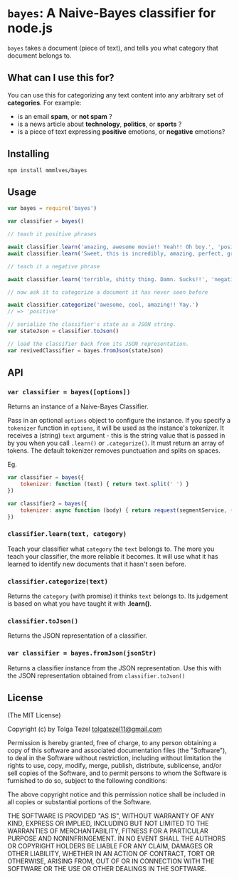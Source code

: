 # `bayes`: A Naive-Bayes classifier for node.js


`bayes` takes a document (piece of text), and tells you what category that document belongs to.

## What can I use this for?

You can use this for categorizing any text content into any arbitrary set of **categories**. For example:

- is an email **spam**, or **not spam** ?
- is a news article about **technology**, **politics**, or **sports** ?
- is a piece of text expressing **positive** emotions, or **negative** emotions?

## Installing

```
npm install mmmlves/bayes
```

## Usage

```javascript
var bayes = require('bayes')

var classifier = bayes()

// teach it positive phrases

await classifier.learn('amazing, awesome movie!! Yeah!! Oh boy.', 'positive')
await classifier.learn('Sweet, this is incredibly, amazing, perfect, great!!', 'positive')

// teach it a negative phrase

await classifier.learn('terrible, shitty thing. Damn. Sucks!!', 'negative')

// now ask it to categorize a document it has never seen before

await classifier.categorize('awesome, cool, amazing!! Yay.')
// => 'positive'

// serialize the classifier's state as a JSON string.
var stateJson = classifier.toJson()

// load the classifier back from its JSON representation.
var revivedClassifier = bayes.fromJson(stateJson)

```

## API

### `var classifier = bayes([options])`

Returns an instance of a Naive-Bayes Classifier.

Pass in an optional `options` object to configure the instance. If you specify a `tokenizer` function in `options`, it will be used as the instance's tokenizer. It receives a (string) `text` argument - this is the string value that is passed in by you when you call `.learn()` or `.categorize()`. It must return an array of tokens. The default tokenizer removes punctuation and splits on spaces.

Eg.

```js
var classifier = bayes({
    tokenizer: function (text) { return text.split(' ') }
})

var classifier2 = bayes({
    tokenizer: async function (body) { return request(segmentService, { body }) }
})
```

### `classifier.learn(text, category)`

Teach your classifier what `category` the `text` belongs to. The more you teach your classifier, the more reliable it becomes. It will use what it has learned to identify new documents that it hasn't seen before.

### `classifier.categorize(text)`

Returns the `category` (with promise) it thinks `text` belongs to. Its judgement is based on what you have taught it with **.learn()**.

### `classifier.toJson()`

Returns the JSON representation of a classifier.

### `var classifier = bayes.fromJson(jsonStr)`

Returns a classifier instance from the JSON representation. Use this with the JSON representation obtained from `classifier.toJson()`

## License

(The MIT License)

Copyright (c) by Tolga Tezel <tolgatezel11@gmail.com>

Permission is hereby granted, free of charge, to any person obtaining a copy
of this software and associated documentation files (the "Software"), to deal
in the Software without restriction, including without limitation the rights
to use, copy, modify, merge, publish, distribute, sublicense, and/or sell
copies of the Software, and to permit persons to whom the Software is
furnished to do so, subject to the following conditions:

The above copyright notice and this permission notice shall be included in
all copies or substantial portions of the Software.

THE SOFTWARE IS PROVIDED "AS IS", WITHOUT WARRANTY OF ANY KIND, EXPRESS OR
IMPLIED, INCLUDING BUT NOT LIMITED TO THE WARRANTIES OF MERCHANTABILITY,
FITNESS FOR A PARTICULAR PURPOSE AND NONINFRINGEMENT. IN NO EVENT SHALL THE
AUTHORS OR COPYRIGHT HOLDERS BE LIABLE FOR ANY CLAIM, DAMAGES OR OTHER
LIABILITY, WHETHER IN AN ACTION OF CONTRACT, TORT OR OTHERWISE, ARISING FROM,
OUT OF OR IN CONNECTION WITH THE SOFTWARE OR THE USE OR OTHER DEALINGS IN
THE SOFTWARE.
